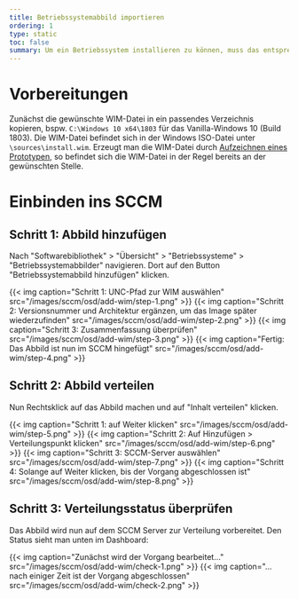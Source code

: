 ```yaml
---
title: Betriebssystemabbild importieren
ordering: 1
type: static
toc: false
summary: Um ein Betriebssystem installieren zu können, muss das entsprechende Betriebssystemabbild (WIM-Datei) in das SCCM importiert werden.
---
```


# Vorbereitungen

Zunächst die gewünschte WIM-Datei in ein passendes Verzeichnis kopieren, bspw. `C:\Windows 10 x64\1803` für das Vanilla-Windows 10 (Build 1803). Die WIM-Datei befindet sich in der Windows ISO-Datei unter `\sources\install.wim`. Erzeugt man die WIM-Datei durch [Aufzeichnen eines Prototypen](../manual-capture/), so befindet sich die WIM-Datei in der Regel bereits an der gewünschten Stelle.

# Einbinden ins SCCM

## Schritt 1: Abbild hinzufügen

Nach "Softwarebibliothek" > "Übersicht" > "Betriebssysteme" > "Betriebssystemabbilder" navigieren. Dort auf den Button "Betriebssystemabbild hinzufügen" klicken.

{{< img caption="Schritt 1: UNC-Pfad zur WIM auswählen" src="/images/sccm/osd/add-wim/step-1.png" >}}
{{< img caption="Schritt 2: Versionsnummer und Architektur ergänzen, um das Image später wiederzufinden" src="/images/sccm/osd/add-wim/step-2.png" >}}
{{< img caption="Schritt 3: Zusammenfassung überprüfen" src="/images/sccm/osd/add-wim/step-3.png" >}}
{{< img caption="Fertig: Das Abbild ist nun im SCCM hingefügt" src="/images/sccm/osd/add-wim/step-4.png" >}}

## Schritt 2: Abbild verteilen

Nun Rechtsklick auf das Abbild machen und auf "Inhalt verteilen" klicken.

{{< img caption="Schritt 1: auf Weiter klicken" src="/images/sccm/osd/add-wim/step-5.png" >}}
{{< img caption="Schritt 2: Auf Hinzufügen > Verteilungspunkt klicken" src="/images/sccm/osd/add-wim/step-6.png" >}}
{{< img caption="Schritt 3: SCCM-Server auswählen" src="/images/sccm/osd/add-wim/step-7.png" >}}
{{< img caption="Schritt 4: Solange auf Weiter klicken, bis der Vorgang abgeschlossen ist" src="/images/sccm/osd/add-wim/step-8.png" >}}

## Schritt 3: Verteilungsstatus überprüfen

Das Abbild wird nun auf dem SCCM Server zur Verteilung vorbereitet. Den Status sieht man unten im Dashboard:

{{< img caption="Zunächst wird der Vorgang bearbeitet..." src="/images/sccm/osd/add-wim/check-1.png" >}}
{{< img caption="... nach einiger Zeit ist der Vorgang abgeschlossen" src="/images/sccm/osd/add-wim/check-2.png" >}}